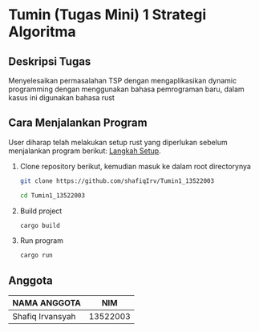 # Tumin (Tugas Mini) 1 Strategi Algoritma

## Deskripsi Tugas

Menyelesaikan permasalahan TSP dengan mengaplikasikan dynamic programming dengan menggunakan bahasa pemrograman baru, dalam kasus ini digunakan bahasa rust

## Cara Menjalankan Program

User diharap telah melakukan setup rust yang diperlukan sebelum menjalankan program berikut: [Langkah Setup](https://www.rust-lang.org/tools/install).

1. Clone repository berikut, kemudian masuk ke dalam root directorynya

    ```bash
    git clone https://github.com/shafiqIrv/Tumin1_13522003

    cd Tumin1_13522003
    ```

2. Build project

    ```bash
    cargo build
    ```

3. Run program
    ```bash
    cargo run
    ```
    
## Anggota

| NAMA ANGGOTA         | NIM      |
|----------------------|----------|
| Shafiq Irvansyah     | 13522003 |
